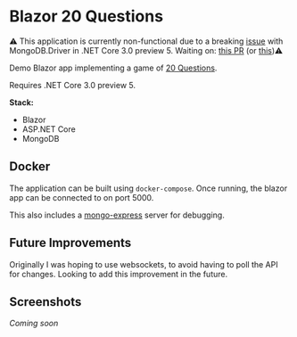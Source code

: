 # Blazor 20 Questions

:warning: This application is currently non-functional due to a breaking [issue](https://github.com/dotnet/core/issues/2611) with MongoDB.Driver in .NET Core 3.0 preview 5. Waiting on: [this PR](https://github.com/mongodb/mongo-csharp-driver/pull/372) (or [this](https://github.com/rstam/mongo-csharp-driver/pull/110)):warning:

Demo Blazor app implementing a game of [20 Questions](https://en.wikipedia.org/wiki/Twenty_Questions).

Requires .NET Core 3.0 preview 5.

**Stack:**
 - Blazor
 - ASP.NET Core
 - MongoDB

## Docker

The application can be built using `docker-compose`.
Once running, the blazor app can be connected to on port 5000.

This also includes a [mongo-express](http://mongodb-tools.com/tool/mongo-express/) server for debugging.

## Future Improvements

Originally I was hoping to use websockets, to avoid having to poll the API for changes. Looking to add this improvement in the future.

## Screenshots

_Coming soon_